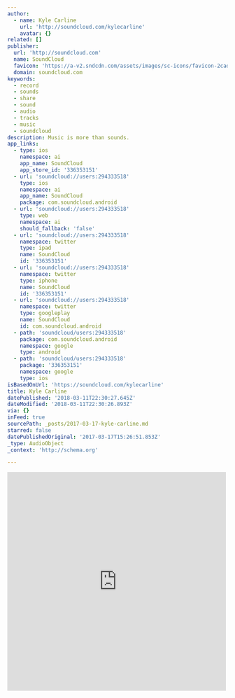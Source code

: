 ```yaml
---
author:
  - name: Kyle Carline
    url: 'http://soundcloud.com/kylecarline'
    avatar: {}
related: []
publisher:
  url: 'http://soundcloud.com'
  name: SoundCloud
  favicon: 'https://a-v2.sndcdn.com/assets/images/sc-icons/favicon-2cadd14b.ico'
  domain: soundcloud.com
keywords:
  - record
  - sounds
  - share
  - sound
  - audio
  - tracks
  - music
  - soundcloud
description: Music is more than sounds.
app_links:
  - type: ios
    namespace: ai
    app_name: SoundCloud
    app_store_id: '336353151'
  - url: 'soundcloud://users:294333518'
    type: ios
    namespace: ai
    app_name: SoundCloud
    package: com.soundcloud.android
  - url: 'soundcloud://users:294333518'
    type: web
    namespace: ai
    should_fallback: 'false'
  - url: 'soundcloud://users:294333518'
    namespace: twitter
    type: ipad
    name: SoundCloud
    id: '336353151'
  - url: 'soundcloud://users:294333518'
    namespace: twitter
    type: iphone
    name: SoundCloud
    id: '336353151'
  - url: 'soundcloud://users:294333518'
    namespace: twitter
    type: googleplay
    name: SoundCloud
    id: com.soundcloud.android
  - path: 'soundcloud/users:294333518'
    package: com.soundcloud.android
    namespace: google
    type: android
  - path: 'soundcloud/users:294333518'
    package: '336353151'
    namespace: google
    type: ios
isBasedOnUrl: 'https://soundcloud.com/kylecarline'
title: Kyle Carline
datePublished: '2018-03-11T22:30:27.645Z'
dateModified: '2018-03-11T22:30:26.893Z'
via: {}
inFeed: true
sourcePath: _posts/2017-03-17-kyle-carline.md
starred: false
datePublishedOriginal: '2017-03-17T15:26:51.853Z'
_type: AudioObject
_context: 'http://schema.org'

---
```

<iframe src="https://cdn.embedly.com/widgets/media.html?src=https%3A%2F%2Fw.soundcloud.com%2Fplayer%2F%3Fvisual%3Dtrue%26url%3Dhttp%253A%252F%252Fapi.soundcloud.com%252Fusers%252F294333518%26show_artwork%3Dtrue&amp;url=https%3A%2F%2Fsoundcloud.com%2Fkylecarline&amp;image=http%3A%2F%2Fi1.sndcdn.com%2Favatars-000301019310-c237n7-t500x500.jpg&amp;key=b7d04c9b404c499eba89ee7072e1c4f7&amp;type=text%2Fhtml&amp;schema=soundcloud" width="500" height="500" scrolling="no" frameborder="0" allowfullscreen="" style=""></iframe>